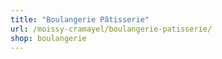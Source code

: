 ```yaml
---
title: "Boulangerie Pâtisserie"
url: /moissy-cramayel/boulangerie-patisserie/
shop: boulangerie
---
```

